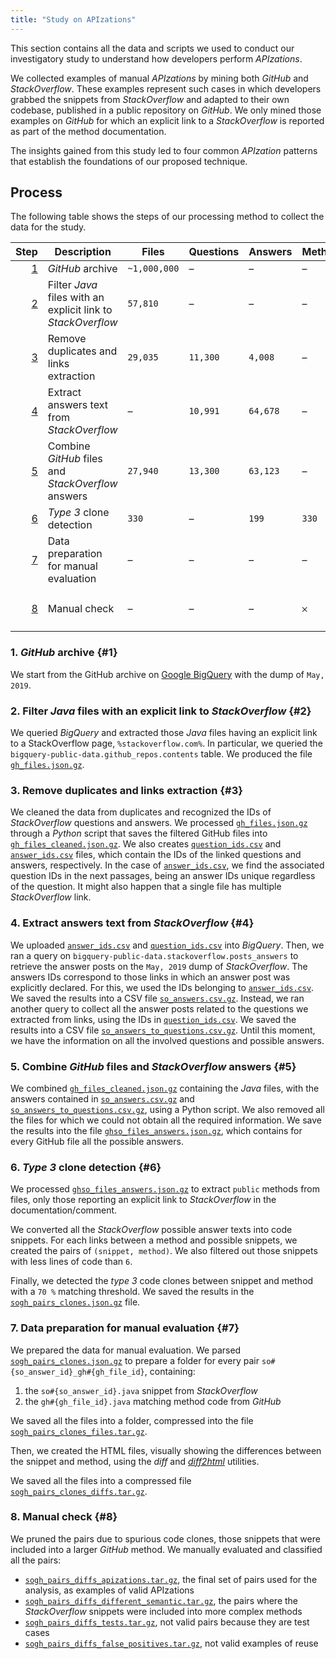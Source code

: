 ```yaml
---
title: "Study on APIzations"
---
```


This section contains all the data and scripts we used to conduct our investigatory study to understand how developers perform *APIzations*.

We collected examples of manual *APIzations* by mining both *GitHub* and *StackOverflow*.
These examples represent such cases in which developers grabbed the snippets from *StackOverflow* and adapted to their own codebase, published in a public repository on *GitHub*.
We only mined those examples on *GitHub* for which an explicit link to a *StackOverflow* is reported as part of the method documentation.

The insights gained from this study led to four common *APIzation* patterns that establish the foundations of our proposed technique.

[gh_files.json.gz]: /data/gh_files.json.gz
[gh_files_cleaned.json.gz]: /data/gh_files_cleaned.json.gz
[question_ids.csv]: /data/question_ids.csv
[answer_ids.csv]: /data/answer_ids.csv
[so_answers.csv.gz]: /data/so_answers.csv.gz
[so_answers_to_questions.csv.gz]: /data/so_answers_to_questions.csv.gz
[ghso_files_answers.json.gz]: /data/ghso_files_answers.json.gz
[sogh_pairs_clones.json.gz]: /data/sogh_pairs_clones.json.gz
[sogh_pairs_clones_files.tar.gz]: /data/sogh_pairs_clones_files.tar.gz
[sogh_pairs_clones_diffs.tar.gz]: /data/sogh_pairs_clones_diffs.tar.gz
[sogh_pairs_diffs_apizations.tar.gz]: /data/sogh_pairs_diffs_apizations.tar.gz
[sogh_pairs_diffs_different_semantic.tar.gz]: /data/sogh_pairs_diffs_different_semantic.tar.gz
[sogh_pairs_diffs_tests.tar.gz]: /data/sogh_pairs_diffs_tests.tar.gz
[sogh_pairs_diffs_false_positives.tar.gz]: /data/sogh_pairs_diffs_false_positives.tar.gz

## Process

The following table shows the steps of our processing method to collect the data for the study.

Step | Description | Files | Questions | Answers | Methods | Snippets | Pairs | Data
---: | --- | --- | --- | --- | --- | --- | --- | ---
[1](#1) | *GitHub* archive | `~1,000,000` | – | – | – | – | – | –
[2](#2) | Filter *Java* files with an explicit link to *StackOverflow* | `57,810` | – | – | – | – | – | [`gh_files.json.gz`][gh_files.json.gz]
[3](#3) | Remove duplicates and links extraction | `29,035` | `11,300` | `4,008` | – | – | – | [`gh_files_cleaned.json.gz`][gh_files_cleaned.json.gz] <br /> [`question_ids.csv`][question_ids.csv] <br /> [`answer_ids.csv`][answer_ids.csv]
[4](#4) | Extract answers text from *StackOverflow* | – | `10,991` | `64,678` | – | – | – | [`so_answers.csv.gz`][so_answers.csv.gz] <br /> [`so_answers_to_questions.csv.gz`][so_answers_to_questions.csv.gz]
[5](#5) | Combine *GitHub* files and *StackOverflow* answers | `27,940` | `13,300` | `63,123` | – | – | – | [`ghso_files_answers.json.gz`][ghso_files_answers.json.gz]
[6](#6) | *Type 3* clone detection | `330` | – | `199` | `330` | `199` | `330` | [`sogh_pairs_clones.json.gz`][sogh_pairs_clones.json.gz]
[7](#7) | Data preparation for manual evaluation | – | – | – | – | – | – | [`sogh_pairs_clones_files.tar.gz`][sogh_pairs_clones_files.tar.gz] <br /> [`sogh_pairs_clones_diffs.tar.gz`][sogh_pairs_clones_diffs.tar.gz]
[8](#8) | Manual check | – | – | – | 𐄂 | 𐄂 | `135` | [`sogh_pairs_diffs_apizations.tar.gz`][sogh_pairs_diffs_apizations.tar.gz] <br /> [`sogh_pairs_diffs_different_semantic.tar.gz`][sogh_pairs_diffs_different_semantic.tar.gz] <br /> [`sogh_pairs_diffs_tests.tar.gz`][sogh_pairs_diffs_tests.tar.gz] <br /> [`sogh_pairs_diffs_false_positives.tar.gz`][sogh_pairs_diffs_false_positives.tar.gz]

### 1. *GitHub* archive {#1}

We start from the GitHub archive on [Google BigQuery](https://cloud.google.com/bigquery) with the dump of `May, 2019`.

### 2. Filter *Java* files with an explicit link to *StackOverflow* {#2}

We queried *BigQuery* and extracted those *Java* files having an explicit link to a StackOverflow page, `%stackoverflow.com%`.
In particular, we queried the `bigquery-public-data.github_repos.contents` table.
We produced the file [`gh_files.json.gz`][gh_files.json.gz].

### 3. Remove duplicates and links extraction {#3}

We cleaned the data from duplicates and recognized the IDs of *StackOverflow* questions and answers.
We processed [`gh_files.json.gz`][gh_files.json.gz] through a *Python* script that saves the filtered GitHub files into [`gh_files_cleaned.json.gz`][gh_files_cleaned.json.gz].
We also creates [`question_ids.csv`][question_ids.csv] and [`answer_ids.csv`][answer_ids.csv] files, which contain the IDs of the linked questions and answers, respectively.
In the case of [`answer_ids.csv`][answer_ids.csv], we find the associated question IDs in the next passages, being an answer IDs unique regardless of the question.
It might also happen that a single file has multiple *StackOverflow* link.

### 4. Extract answers text from *StackOverflow* {#4}

We uploaded [`answer_ids.csv`][answer_ids.csv] and [`question_ids.csv`][question_ids.csv] into *BigQuery*.
Then, we ran a query on `bigquery-public-data.stackoverflow.posts_answers` to retrieve the answer posts on the `May, 2019` dump of *StackOverflow*.
The answers IDs correspond to those links in which an answer post was explicitly declared.
For this, we used the IDs belonging to [`answer_ids.csv`][answer_ids.csv].
We saved the results into a CSV file [`so_answers.csv.gz`][so_answers.csv.gz].
Instead, we ran another query to collect all the answer posts related to the questions we extracted from links, using the IDs in [`question_ids.csv`][question_ids.csv].
We saved the results into a CSV file [`so_answers_to_questions.csv.gz`][so_answers_to_questions.csv.gz].
Until this moment, we have the information on all the involved questions and possible answers.

### 5. Combine *GitHub* files and *StackOverflow* answers {#5}

We combined [`gh_files_cleaned.json.gz`][gh_files_cleaned.json.gz] containing the *Java* files, with the answers contained in [`so_answers.csv.gz`][so_answers.csv.gz] and [`so_answers_to_questions.csv.gz`][so_answers_to_questions.csv.gz], using a Python script.
We also removed all the files for which we could not obtain all the required information.
We save the results into the file [`ghso_files_answers.json.gz`][ghso_files_answers.json.gz], which contains for every GitHub file all the possible answers.

### 6. *Type 3* clone detection {#6}

We processed [`ghso_files_answers.json.gz`][ghso_files_answers.json.gz] to extract `public` methods from files, only those reporting an explicit link to *StackOverflow* in the documentation/comment.

We converted all the *StackOverflow* possible answer texts into code snippets.
For each links between a method and possible snippets, we created the pairs of `(snippet, method)`.
We also filtered out those snippets with less lines of code than `6`.

Finally, we detected the *type 3* code clones between snippet and method with a `70 %` matching threshold.
We saved the results in the [`sogh_pairs_clones.json.gz`][sogh_pairs_clones.json.gz] file.

### 7. Data preparation for manual evaluation {#7}

We prepared the data for manual evaluation.
We parsed [`sogh_pairs_clones.json.gz`][sogh_pairs_clones.json.gz] to prepare a folder for every pair `so#{so_answer_id}_gh#{gh_file_id}`, containing:

1. the `so#{so_answer_id}.java` snippet from *StackOverflow*
2. the `gh#{gh_file_id}.java` matching method code from *GitHub*

We saved all the files into a folder, compressed into the file [`sogh_pairs_clones_files.tar.gz`][sogh_pairs_clones_files.tar.gz].

Then, we created the HTML files, visually showing the differences between the snippet and method, using the *diff* and [*diff2html*](https://diff2html.xyz) utilities.

We saved all the files into a compressed file [`sogh_pairs_clones_diffs.tar.gz`][sogh_pairs_clones_diffs.tar.gz].

### 8. Manual check {#8}

We pruned the pairs due to spurious code clones, those snippets that were included into a larger *GitHub* method.
We manually evaluated and classified all the pairs:

* [`sogh_pairs_diffs_apizations.tar.gz`][sogh_pairs_diffs_apizations.tar.gz], the final set of pairs used for the analysis, as examples of valid APIzations
* [`sogh_pairs_diffs_different_semantic.tar.gz`][sogh_pairs_diffs_different_semantic.tar.gz], the pairs where the *StackOverflow* snippets were included into more complex methods
* [`sogh_pairs_diffs_tests.tar.gz`][sogh_pairs_diffs_tests.tar.gz], not valid pairs because they are test cases
* [`sogh_pairs_diffs_false_positives.tar.gz`][sogh_pairs_diffs_false_positives.tar.gz], not valid examples of reuse
